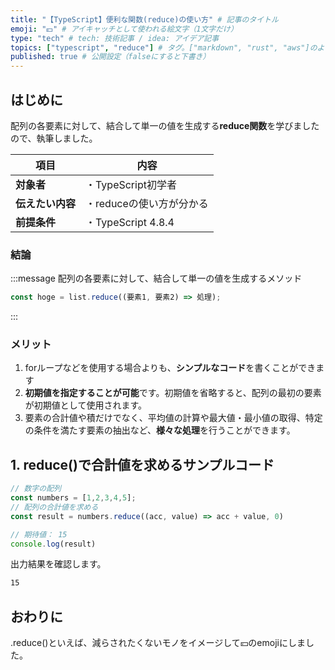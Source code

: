 ```yaml
---
title: "【TypeScript】便利な関数(reduce)の使い方" # 記事のタイトル
emoji: "💴" # アイキャッチとして使われる絵文字（1文字だけ）
type: "tech" # tech: 技術記事 / idea: アイデア記事
topics: ["typescript", "reduce"] # タグ。["markdown", "rust", "aws"]のように指定する
published: true # 公開設定（falseにすると下書き）
---
```

## はじめに
配列の各要素に対して、結合して単一の値を生成する**reduce関数**を学びましたので、執筆しました。

|  項目  | 内容  |
| ---- | ---- |
|  **対象者**  |  ・TypeScript初学者  |
|  **伝えたい内容**  |  ・reduceの使い方が分かる  |
|  **前提条件**  |  ・TypeScript 4.8.4 |

### 結論
:::message
配列の各要素に対して、結合して単一の値を生成するメソッド
```typescript
const hoge = list.reduce((要素1, 要素2) => 処理);
```
:::

### メリット
1. forループなどを使用する場合よりも、**シンプルなコード**を書くことができます
2. **初期値を指定することが可能**です。初期値を省略すると、配列の最初の要素が初期値として使用されます。
3. 要素の合計値や積だけでなく、平均値の計算や最大値・最小値の取得、特定の条件を満たす要素の抽出など、**様々な処理**を行うことができます。

## 1. reduce()で合計値を求めるサンプルコード
```typescript
// 数字の配列
const numbers = [1,2,3,4,5];
// 配列の合計値を求める
const result = numbers.reduce((acc, value) => acc + value, 0)

// 期待値： 15
console.log(result)
```
出力結果を確認します。
```bash
15
```

## おわりに
.reduce()といえば、減らされたくないモノをイメージして💴のemojiにしました。

